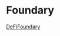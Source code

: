 # Foundary

[DeFiFoundary](https://github.com/CaixiangFan/ExpertSolidityBootcamp/tree/main/exercises/defiFoundry)